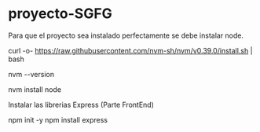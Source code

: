 # proyecto-SGFG
Para que el proyecto sea instalado perfectamente se debe instalar node.

curl -o- https://raw.githubusercontent.com/nvm-sh/nvm/v0.39.0/install.sh | bash

nvm --version

nvm install node


Instalar las librerias Express (Parte FrontEnd)

npm init -y
npm install express


